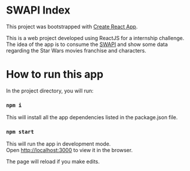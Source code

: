 # SWAPI Index

This project was bootstrapped with [Create React App](https://github.com/facebook/create-react-app).

This is a web project developed using ReactJS for a internship challenge. The idea of the app is to consume the [SWAPI](https://swapi.dev/api) and show some data regarding the Star Wars movies franchise and characters.

# How to run this app

In the project directory, you will run:

### `npm i`
This will install all the app dependencies listed in the package.json file.

### `npm start`

This will run the app in development mode.\
Open [http://localhost:3000](http://localhost:3000) to view it in the browser.

The page will reload if you make edits.
